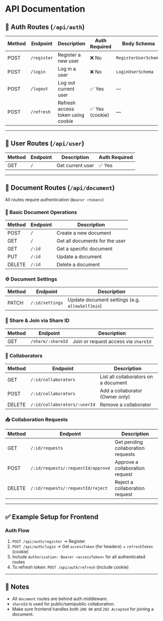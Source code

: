 
# API Documentation

## 🔐 Auth Routes (`/api/auth`)

| Method | Endpoint    | Description                       | Auth Required  | Body Schema          |
| ------ | ----------- | --------------------------------- | -------------- | -------------------- |
| POST   | `/register` | Register a new user               | ❌ No           | `RegisterUserSchema` |
| POST   | `/login`    | Log in a user                     | ❌ No           | `LoginUserSchema`    |
| POST   | `/logout`   | Log out current user              | ✅ Yes          | —                    |
| POST   | `/refresh`  | Refresh access token using cookie | ✅ Yes (cookie) | —                    |

---

## 👤 User Routes (`/api/user`)

| Method | Endpoint | Description      | Auth Required |
| ------ | -------- | ---------------- | ------------- |
| GET    | `/`      | Get current user | ✅ Yes         |

---

## 📄 Document Routes (`/api/document`)

All routes require authentication (`Bearer <token>`)

### 📁 Basic Document Operations

| Method | Endpoint | Description                    |
| ------ | -------- | ------------------------------ |
| POST   | `/`      | Create a new document          |
| GET    | `/`      | Get all documents for the user |
| GET    | `/:id`   | Get a specific document        |
| PUT    | `/:id`   | Update a document              |
| DELETE | `/:id`   | Delete a document              |

### ⚙️ Document Settings

| Method | Endpoint        | Description                                     |
| ------ | --------------- | ----------------------------------------------- |
| PATCH  | `/:id/settings` | Update document settings (e.g. `allowSelfJoin`) |

### 🔗 Share & Join via Share ID

| Method | Endpoint          | Description                          |
| ------ | ----------------- | ------------------------------------ |
| GET    | `/share/:shareId` | Join or request access via `shareId` |

### 👥 Collaborators

| Method | Endpoint                     | Description                          |
| ------ | ---------------------------- | ------------------------------------ |
| GET    | `/:id/collaborators`         | List all collaborators on a document |
| POST   | `/:id/collaborators`         | Add a collaborator (Owner only)      |
| DELETE | `/:id/collaborators/:userId` | Remove a collaborator                |

### 📥 Collaboration Requests

| Method | Endpoint                           | Description                        |
| ------ | ---------------------------------- | ---------------------------------- |
| GET    | `/:id/requests`                    | Get pending collaboration requests |
| POST   | `/:id/requests/:requestId/approve` | Approve a collaboration request    |
| DELETE | `/:id/requests/:requestId/reject`  | Reject a collaboration request     |

---

## ✅ Example Setup for Frontend

### Auth Flow

1. `POST /api/auth/register` → Register
2. `POST /api/auth/login` → Get `accessToken` (for headers) + `refreshToken` (cookie)
3. Include `Authorization: Bearer <accessToken>` for all authenticated routes
4. To refresh token: `POST /api/auth/refresh` (include cookie)

---

## 🧪 Notes

* All `document` routes are behind auth middleware.
* `shareId` is used for public/semipublic collaboration.
* Make sure frontend handles both `200 OK` and `202 Accepted` for joining a document.
